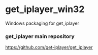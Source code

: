 # get_iplayer_win32
Windows packaging for get_iplayer

### get_iplayer main repository

<https://github.com/get-iplayer/get_iplayer>
